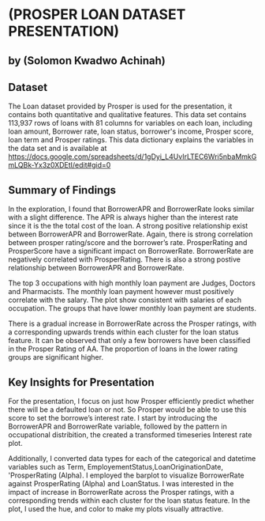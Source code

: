 # (PROSPER LOAN DATASET PRESENTATION)
## by (Solomon Kwadwo Achinah)


## Dataset

The Loan dataset provided by Prosper is used for the presentation, it contains both quantitative and qualitative features. This data set contains 113,937 rows of loans with 81 columns for variables on each loan, including loan amount, Borrower rate, loan status, borrower's income, Prosper score, loan term and Prosper ratings. This data dictionary explains the variables in the data set and is available at https://docs.google.com/spreadsheets/d/1gDyi_L4UvIrLTEC6Wri5nbaMmkGmLQBk-Yx3z0XDEtI/edit#gid=0


## Summary of Findings

In the exploration, I found that BorrowerAPR and BorrowerRate looks similar with a slight difference. The APR is always higher than the interest rate since it is the the total cost of the loan. A strong positive relationship exist between BorrowerAPR and BorrowerRate. 
Again, there is strong correlation between prosper rating/score and the borrower’s rate. ProsperRating and ProsperScore have a significant impact on BorrowerRate. BorrowerRate are negatively correlated with ProsperRating. There is also a strong postive relationship between BorrowerAPR and BorrowerRate. 

The top 3 occupations with high monthly loan payment are Judges, Doctors and Pharmacists. The monthly loan payment however must positively correlate with the salary. The plot show consistent with salaries of each occupation. The groups that have lower monthly loan payment are students.

There is a gradual increase in BorrowerRate across the Prosper ratings, with a corresponding upwards trends within each cluster for the loan status feature. It can be observed that only a few borrowers have been classified in the Prosper Rating of AA. The proportion of loans in the lower rating groups are significant higher.

## Key Insights for Presentation

For the presentation, I focus on just how Prosper efficiently predict whether there will be a defaulted loan or not. So Prosper would be able to use this score to set the borrowe’s interest rate.  I start by introducing the
BorrowerAPR and BorrowerRate variable, followed by the pattern in occupational distribition, the created a transformed timeseries Interest rate plot.

Additionally, I converted data types for each of the categorical and datetime variables such as Term, EmployementStatus,LoanOriginationDate,  'ProsperRating (Alpha). I employed the barplot to visualize BorrowerRate against ProsperRating (Alpha) and LoanStatus. I was interested in the impact of increase in BorrowerRate across the Prosper ratings, with a corresponding trends within each cluster for the loan status feature. In the plot, I used the hue, and color to make my plots visually attractive. 
